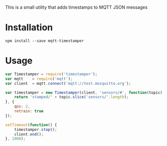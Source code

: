 This is a small utility that adds timestamps to MQTT JSON messages

# Installation

    npm install --save mqtt-timestamper

# Usage

```javascript
var Timestamper = require('timestamper');
var mqtt    = require('mqtt');
var client  = mqtt.connect('mqtt://test.mosquitto.org');

var timestamper = new Timestamper(client, 'sensors/#', function(topic) {
    return 'stamped/' + topic.slice('sensors/'.length);
}, {
    qos: 2,
    retrain: true
});

setTimeout(function() {
    timestamper.stop();
    client.end();
}, 1000);
```
